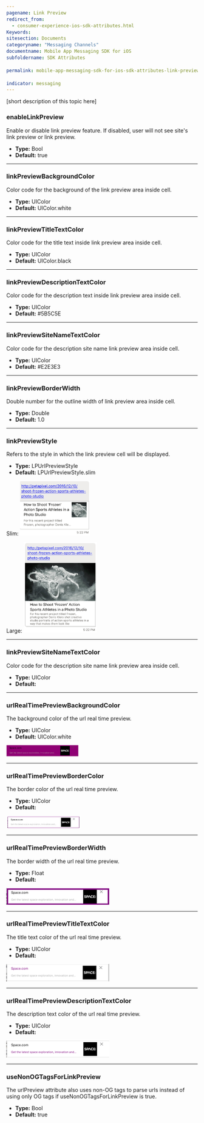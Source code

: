 ```yaml
---
pagename: Link Preview
redirect_from:
  - consumer-experience-ios-sdk-attributes.html
Keywords:
sitesection: Documents
categoryname: "Messaging Channels"
documentname: Mobile App Messaging SDK for iOS
subfoldername: SDK Attributes

permalink: mobile-app-messaging-sdk-for-ios-sdk-attributes-link-preview.html   

indicator: messaging
---
```


[short description of this topic here]

### enableLinkPreview
Enable or disable link preview feature. If disabled, user will not see site's link preview or link preview.

   - **Type:**  Bool
   - **Default:**  true

--- 

### linkPreviewBackgroundColor
Color code for the background of the link preview area inside cell.

   - **Type:**  UIColor
   - **Default:**  UIColor.white

--- 

### linkPreviewTitleTextColor
Color code for the title text inside link preview area inside cell.

   - **Type:**  UIColor
   - **Default:**  UIColor.black

--- 

### linkPreviewDescriptionTextColor 
Color code for the description text inside link preview area inside cell.

   - **Type:**  UIColor
   - **Default:**  #5B5C5E

---  

### linkPreviewSiteNameTextColor  
Color code for the description site name link preview area inside cell.

   - **Type:**  UIColor
   - **Default:**  #E2E3E3

---

### linkPreviewBorderWidth 
Double number for the outline width of link preview area inside cell.

   - **Type:**  Double
   - **Default:**  1.0

---  

### linkPreviewStyle 
Refers to the style in which the link preview cell will be displayed.

   - **Type:**  LPUrlPreviewStyle
   - **Default:**  LPUrlPreviewStyle.slim

Slim: <img src="img/linkpreviewstyleslim.png" alt="linkpreviewslim"> 

Large: <img src="img/linkpreviewstylelarge.png" alt="linkpreviewlarge"> 


--- 

### linkPreviewSiteNameTextColor 
Color code for the description site name link preview area inside cell.

   - **Type:**  UIColor
   - **Default:**  


--- 

### urlRealTimePreviewBackgroundColor 
The background color of the url real time preview.

   - **Type:**  UIColor
   - **Default:**  UIColor.white

<img src="img/realtimepreviewbackgroundcolor.png" alt="realtimepreviewbackgroundcolor"> 

---  

### urlRealTimePreviewBorderColor 
The border color of the url real time preview.

   - **Type:**  UIColor
   - **Default:**  

<img src="img/realtimepreviewbordercolor.png" alt="realtimepreviewbordercolor"> 


---  

### urlRealTimePreviewBorderWidth  
The border width of the url real time preview.

   - **Type:**  Float
   - **Default:**  

<img src="img/urlrealtimepreviewborderwidth.png" alt="urlRealTimePreviewBorderWidth">  

--- 

### urlRealTimePreviewTitleTextColor 
The title text color of the url real time preview.

   - **Type:**  UIColor
   - **Default:**  

<img src="img/urlrealtimepreviewtitletextcolor.png" alt="urlRealTimePreviewTitleTextColor"> 

---  

### urlRealTimePreviewDescriptionTextColor 
The description text color of the url real time preview.

   - **Type:**  UIColor
   - **Default:**  

<img src="img/urlrealtimepreviewdescriptiontextcolor.png" alt="urlrealtimepreviewdescriptiontextcolor"> 

---  

### useNonOGTagsForLinkPreview  
The urlPreview attribute also uses non-OG tags to parse urls instead of using only OG tags if useNonOGTagsForLinkPreview is true.

   - **Type:**  Bool
   - **Default:**  true
